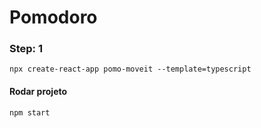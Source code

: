 # Pomodoro

### Step: 1
`npx create-react-app pomo-moveit --template=typescript`
#### Rodar projeto
`npm start`
